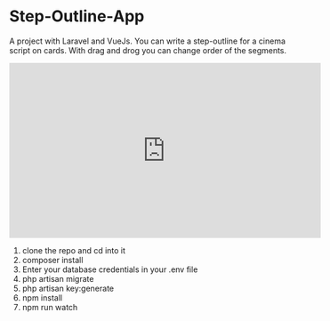 # Step-Outline-App
A project with Laravel and VueJs. You can write a step-outline for a cinema script on cards. With drag and drog you can change order of the segments.

<iframe width="560" height="315" src="https://www.youtube.com/embed/XsbLys-lbjg" frameborder="0" allow="accelerometer; autoplay; encrypted-media; gyroscope; picture-in-picture" allowfullscreen></iframe>

<ol>
  <li>clone the repo and cd into it</li>
  <li>composer install</li>
  <li>Enter your database credentials in your .env file</li>
  <li>php artisan migrate</li>
  <li>php artisan key:generate</li>
  <li>npm install</li>
  <li>npm run watch</li>
</ol>
